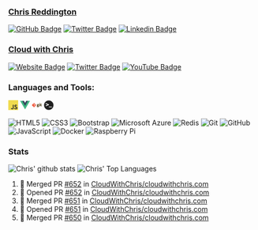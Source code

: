 ### [Chris Reddington](https://github.com/chrisreddington/)
[![GitHub Badge](https://img.shields.io/badge/-@chrisreddington-181717?style=flat-square&logo=GitHub&logoColor=white&link=https://github.com/chrisreddington)](https://github.com/chrisreddington)
[![Twitter Badge](https://img.shields.io/badge/-@reddobowen-00acee?style=flat&logo=Twitter&logoColor=white)](https://twitter.com/intent/follow?screen_name=reddobowen "Follow on Twitter")
[![Linkedin Badge](https://img.shields.io/badge/-chrisreddington-blue?style=flat-square&logo=Linkedin&logoColor=white&link=https://www.linkedin.com/in/chrisreddington/)](https://www.linkedin.com/in/chrisreddington/)

### [Cloud with Chris](https://github.com/chrisreddington/cloudwithchris.com)
[![Website Badge](
https://img.shields.io/website?down_color=red&down_message=down&up_color=green&up_message=Up&url=https%3A%2F%2Fwww.cloudwithchris.com)](https://www.cloudwithchris.com)
[![Twitter Badge](https://img.shields.io/badge/-@CloudWithChris-00acee?style=flat&logo=Twitter&logoColor=white)](https://twitter.com/intent/follow?screen_name=CloudWithChris "Follow on Twitter")
[![YouTube Badge](https://img.shields.io/badge/-CloudWithChris-darkred?style=flat-square&logo=youtube&logoColor=white&link=https://www.youtube.com/channel/UC6KrOsGhSVJBszv_AwbcMxA)](https://www.youtube.com/channel/UC6KrOsGhSVJBszv_AwbcMxA "Subscribe on YouTube")

### Languages and Tools:

<code><img height="20" src="https://raw.githubusercontent.com/github/explore/80688e429a7d4ef2fca1e82350fe8e3517d3494d/topics/javascript/javascript.png"></code>
<code><img height="20" src="https://raw.githubusercontent.com/github/explore/80688e429a7d4ef2fca1e82350fe8e3517d3494d/topics/vue/vue.png"></code>
<code><img height="20" src="https://raw.githubusercontent.com/github/explore/80688e429a7d4ef2fca1e82350fe8e3517d3494d/topics/git/git.png"></code>
<code><img height="20" src="https://raw.githubusercontent.com/github/explore/80688e429a7d4ef2fca1e82350fe8e3517d3494d/topics/terminal/terminal.png"></code>


![HTML5](https://img.shields.io/badge/-HTML5-E34F26?style=flat-square&logo=html5&logoColor=white)
![CSS3](https://img.shields.io/badge/-CSS3-1572B6?style=flat-square&logo=css3)
![Bootstrap](https://img.shields.io/badge/-Bootstrap-563D7C?style=flat-square&logo=bootstrap)
![Microsoft Azure](https://img.shields.io/badge/Microsoft%20Azure-232F7E?style=flat-square&logo=microsoft-azure)
![Redis](https://img.shields.io/badge/-Redis-black?style=flat-square&logo=Redis)
![Git](https://img.shields.io/badge/-Git-black?style=flat-square&logo=git)
![GitHub](https://img.shields.io/badge/-GitHub-181717?style=flat-square&logo=github)
![JavaScript](https://img.shields.io/badge/-JavaScript-black?style=flat-square&logo=javascript)
![Docker](https://img.shields.io/badge/-Docker-black?style=flat-square&logo=docker)
![Raspberry Pi](https://img.shields.io/badge/-Raspberry%20Pi-C51A4A?style=flat-square&logo=Raspberry-Pi)

### Stats

![Chris' github stats](https://github-readme-stats.vercel.app/api?username=chrisreddington&show_icons=true&hide_border=true)
![Chris' Top Languages](https://github-readme-stats.vercel.app/api/top-langs/?username=chrisreddington&hide=TeX&layout=compact)

<!--START_SECTION:activity-->
1. 🎉 Merged PR [#652](https://github.com/CloudWithChris/cloudwithchris.com/pull/652) in [CloudWithChris/cloudwithchris.com](https://github.com/CloudWithChris/cloudwithchris.com)
2. 💪 Opened PR [#652](https://github.com/CloudWithChris/cloudwithchris.com/pull/652) in [CloudWithChris/cloudwithchris.com](https://github.com/CloudWithChris/cloudwithchris.com)
3. 🎉 Merged PR [#651](https://github.com/CloudWithChris/cloudwithchris.com/pull/651) in [CloudWithChris/cloudwithchris.com](https://github.com/CloudWithChris/cloudwithchris.com)
4. 💪 Opened PR [#651](https://github.com/CloudWithChris/cloudwithchris.com/pull/651) in [CloudWithChris/cloudwithchris.com](https://github.com/CloudWithChris/cloudwithchris.com)
5. 🎉 Merged PR [#650](https://github.com/CloudWithChris/cloudwithchris.com/pull/650) in [CloudWithChris/cloudwithchris.com](https://github.com/CloudWithChris/cloudwithchris.com)
<!--END_SECTION:activity-->
